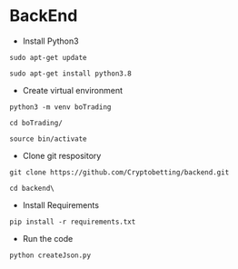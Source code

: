 # BackEnd

- Install Python3

```
sudo apt-get update

sudo apt-get install python3.8

```

- Create virtual environment

```
python3 -m venv boTrading

cd boTrading/

source bin/activate

```

- Clone git respository 

```
git clone https://github.com/Cryptobetting/backend.git

cd backend\

```
- Install Requirements

```
pip install -r requirements.txt

```

- Run the code

```
python createJson.py

```